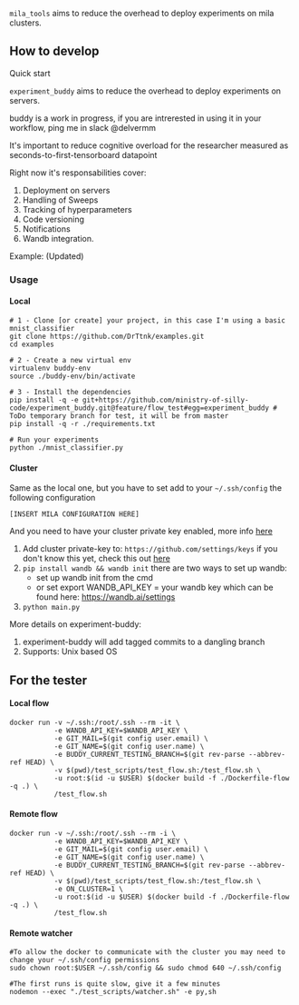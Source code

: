 `mila_tools` aims to reduce the overhead to deploy experiments on mila clusters.

## How to develop
Quick start

`experiment_buddy` aims to reduce the overhead to deploy experiments on servers.

buddy is a work in progress, if you are intrerested in using it in your workflow, ping me in slack @delvermm

It's important to reduce cognitive overload for the researcher measured as seconds-to-first-tensorboard datapoint

Right now it's responsabilities cover:
1. Deployment on servers
1. Handling of Sweeps
1. Tracking of hyperparameters
1. Code versioning
1. Notifications
1. Wandb integration.

Example: (Updated)

### Usage

#### Local

```shell
# 1 - Clone [or create] your project, in this case I'm using a basic mnist_classifier 
git clone https://github.com/DrTtnk/examples.git
cd examples

# 2 - Create a new virtual env
virtualenv buddy-env
source ./buddy-env/bin/activate

# 3 - Install the dependencies
pip install -q -e git+https://github.com/ministry-of-silly-code/experiment_buddy.git@feature/flow_test#egg=experiment_buddy # ToDo temporary branch for test, it will be from master
pip install -q -r ./requirements.txt

# Run your experiments
python ./mnist_classifier.py
```

#### Cluster
Same as the local one, but you have to set add to your `~/.ssh/config` the following configuration 

```shell
[INSERT MILA CONFIGURATION HERE]
```

And you need to have your cluster private key enabled, more info [here](https://docs.github.com/en/free-pro-team@latest/github/authenticating-to-github/adding-a-new-ssh-key-to-your-github-account) 

1. Add cluster private-key to: `https://github.com/settings/keys` if you don't know this yet, check this out [here](https://docs.github.com/en/free-pro-team@latest/github/authenticating-to-github/adding-a-new-ssh-key-to-your-github-account)
1. `pip install wandb && wandb init` there are two ways to set up wandb: 
    - set up wandb init from the cmd
    - or set export  WANDB_API_KEY = your wandb key which can be found here: https://wandb.ai/settings
1. `python main.py`

More details on experiment-buddy:
1. experiment-buddy will add tagged commits to a dangling branch 
2. Supports: Unix based OS

## For the tester

#### Local flow
```shell
docker run -v ~/.ssh:/root/.ssh --rm -it \
           -e WANDB_API_KEY=$WANDB_API_KEY \
           -e GIT_MAIL=$(git config user.email) \
           -e GIT_NAME=$(git config user.name) \
           -e BUDDY_CURRENT_TESTING_BRANCH=$(git rev-parse --abbrev-ref HEAD) \
           -v $(pwd)/test_scripts/test_flow.sh:/test_flow.sh \
           -u root:$(id -u $USER) $(docker build -f ./Dockerfile-flow -q .) \
           /test_flow.sh
```   

#### Remote flow
```shell
docker run -v ~/.ssh:/root/.ssh --rm -i \
           -e WANDB_API_KEY=$WANDB_API_KEY \
           -e GIT_MAIL=$(git config user.email) \
           -e GIT_NAME=$(git config user.name) \
           -e BUDDY_CURRENT_TESTING_BRANCH=$(git rev-parse --abbrev-ref HEAD) \
           -v $(pwd)/test_scripts/test_flow.sh:/test_flow.sh \
           -e ON_CLUSTER=1 \
           -u root:$(id -u $USER) $(docker build -f ./Dockerfile-flow -q .) \
           /test_flow.sh
```

#### Remote watcher
```shell
#To allow the docker to communicate with the cluster you may need to change your ~/.ssh/config permissions 
sudo chown root:$USER ~/.ssh/config && sudo chmod 640 ~/.ssh/config

#The first runs is quite slow, give it a few minutes 
nodemon --exec "./test_scripts/watcher.sh" -e py,sh
```
